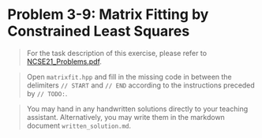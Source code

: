 # Problem 3-9: Matrix Fitting by Constrained Least Squares

> For the task description of this exercise, please refer to [NCSE21_Problems.pdf](
https://www.sam.math.ethz.ch/~ralfh/tmp/NCSE21_Problems_full.pdf).

> Open `matrixfit.hpp` and fill in the missing code in between the delimiters `// START` and `// END` according to the instructions preceded by `// TODO:`.

> You may hand in any handwritten solutions directly to your teaching assistant. Alternatively, you may write them in the markdown document `written_solution.md`.
